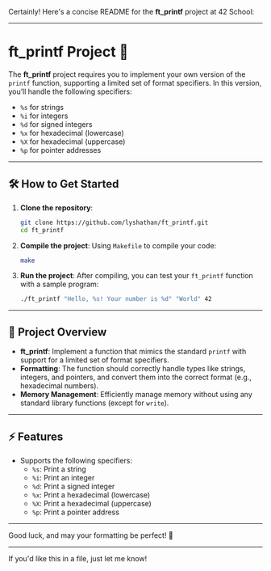 Certainly! Here's a concise README for the **ft_printf** project at 42 School:

---

# ft_printf Project 🎨

The **ft_printf** project requires you to implement your own version of the `printf` function, supporting a limited set of format specifiers. In this version, you’ll handle the following specifiers:
- `%s` for strings
- `%i` for integers
- `%d` for signed integers
- `%x` for hexadecimal (lowercase)
- `%X` for hexadecimal (uppercase)
- `%p` for pointer addresses

---

## 🛠️ How to Get Started

1. **Clone the repository**:
   ```bash
   git clone https://github.com/lyshathan/ft_printf.git
   cd ft_printf
   ```

2. **Compile the project**:
   Using `Makefile` to compile your code:
   ```bash
   make
   ```

3. **Run the project**:
   After compiling, you can test your `ft_printf` function with a sample program:
   ```bash
   ./ft_printf "Hello, %s! Your number is %d" "World" 42
   ```

---

## 📝 Project Overview

- **ft_printf**: Implement a function that mimics the standard `printf` with support for a limited set of format specifiers.
- **Formatting**: The function should correctly handle types like strings, integers, and pointers, and convert them into the correct format (e.g., hexadecimal numbers).
- **Memory Management**: Efficiently manage memory without using any standard library functions (except for `write`).

---

## ⚡ Features

- Supports the following specifiers:
  - `%s`: Print a string
  - `%i`: Print an integer
  - `%d`: Print a signed integer
  - `%x`: Print a hexadecimal (lowercase)
  - `%X`: Print a hexadecimal (uppercase)
  - `%p`: Print a pointer address

---

Good luck, and may your formatting be perfect! 🎉

---

If you'd like this in a file, just let me know!
